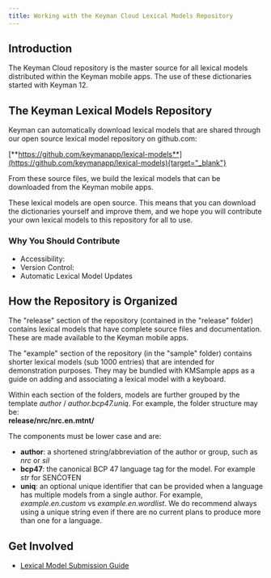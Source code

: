 ```yaml
---
title: Working with the Keyman Cloud Lexical Models Repository
---
```

  
## Introduction

The Keyman Cloud repository is the master source for all lexical models
distributed within the Keyman mobile apps. The use of these dictionaries
started with Keyman 12.

## The Keyman Lexical Models Repository

Keyman can automatically download lexical models that are shared through
our open source lexical model repository on github.com:

[**https://github.com/keymanapp/lexical-models**](https://github.com/keymanapp/lexical-models){target="_blank"}

From these source files, we build the lexical models that can be
downloaded from the Keyman mobile apps.

These lexical models are open source. This means that you can download
the dictionaries yourself and improve them, and we hope you will
contribute your own lexical models to this repository for all to use.

### Why You Should Contribute

-   Accessibility:
-   Version Control:
-   Automatic Lexical Model Updates

## How the Repository is Organized

The "release" section of the repository (contained in the "release"
folder) contains lexical models that have complete source files and
documentation. These are made available to the Keyman mobile apps.

The "example" section of the repository (in the "sample" folder)
contains shorter lexical models (sub 1000 entries) that are intended for
demonstration purposes. They may be bundled with KMSample apps as a
guide on adding and associating a lexical model with a keyboard.

Within each section of the folders, models are further grouped by the
template *author* / *author.bcp47.uniq*. For example, the folder
structure may be:  
**release/nrc/nrc.en.mtnt/**  
  
The components must be lower case and are:

-   **author**: a shortened string/abbreviation of the author or group,
    such as *nrc* or *sil*
-   **bcp47**: the canonical BCP 47 language tag for the model. For
    example *str* for SENĆOŦEN
-   **uniq**: an optional unique identifier that can be provided when a
    language has multiple models from a single author. For example,
    *example.en.custom* vs *example.en.wordlist*. We do recommend always
    using a unique string even if there are no current plans to produce
    more than one for a language.

## Get Involved

-   [Lexical Model Submission Guide](submission)

